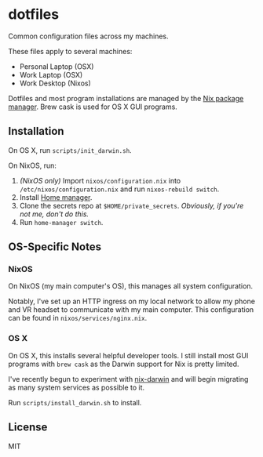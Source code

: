# dotfiles

Common configuration files across my machines.

These files apply to several machines:

- Personal Laptop (OSX)
- Work Laptop (OSX)
- Work Desktop (Nixos)

Dotfiles and most program installations are managed by the [Nix package manager](https://nixos.org/nix/). Brew cask is used for OS X GUI programs.

## Installation

On OS X, run `scripts/init_darwin.sh`.

On NixOS, run:

1. _(NixOS only)_ Import `nixos/configuration.nix` into `/etc/nixos/configuration.nix` and run `nixos-rebuild switch`.
2. Install [Home manager](https://github.com/rycee/home-manager).
3. Clone the secrets repo at `$HOME/private_secrets`. _Obviously, if you're not me, don't do this._
4. Run `home-manager switch`.

## OS-Specific Notes

### NixOS

On NixOS (my main computer's OS), this manages all system configuration.

Notably, I've set up an HTTP ingress on my local network to allow my phone and VR headset to communicate with my main computer. This configuration can be found in `nixos/services/nginx.nix`.

### OS X

On OS X, this installs several helpful developer tools. I still install most GUI programs with `brew cask` as the Darwin support for Nix is pretty limited.

I've recently begun to experiment with [nix-darwin](https://github.com/LnL7/nix-darwin) and will begin migrating as many system services as possible to it.

Run `scripts/install_darwin.sh` to install.

## License

MIT
